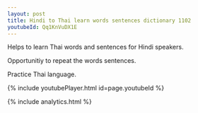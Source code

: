 ```yaml
---
layout: post
title: Hindi to Thai learn words sentences dictionary 1102 
youtubeId: Qq1KnVuDX1E
---
```

 
 
Helps to learn Thai words and sentences for Hindi speakers.

Opportunitiy to repeat the words sentences. 

Practice Thai language. 
 
{% include youtubePlayer.html id=page.youtubeId %}
 
 
{% include analytics.html %}